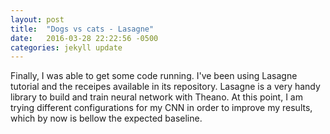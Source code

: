 ```yaml
---
layout: post
title:  "Dogs vs cats - Lasagne"
date:   2016-03-28 22:22:56 -0500
categories: jekyll update
---
```



Finally, I was able to get some code running. I've been using Lasagne tutorial and the receipes available in its repository. Lasagne is a very handy library to build and train neural network with Theano. At this point, I am trying different configurations for my CNN in order to improve my results, which by now is bellow the expected baseline. 

<!-- https://adbrebs.wordpress.com/page/3/ -->
